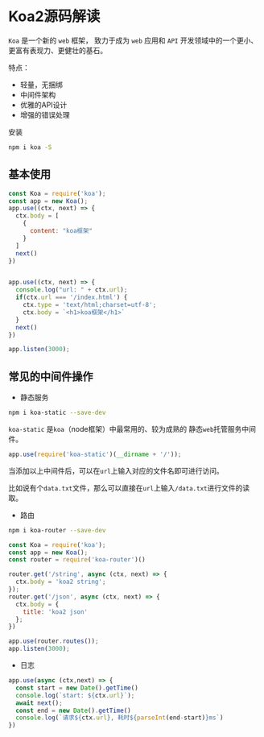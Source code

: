 # Koa2源码解读

`Koa` 是⼀个新的 `web` 框架， 致⼒于成为 `web` 应⽤和 `API` 开发领域中的⼀个更⼩、更富有表现⼒、更健壮的基⽯。

特点：
- 轻量，⽆捆绑
- 中间件架构
- 优雅的API设计
- 增强的错误处理

安装
```bash
npm i koa -S
```

## 基本使用
```js
const Koa = require('koa');
const app = new Koa();
app.use((ctx, next) => {
  ctx.body = [
    {
      content: "koa框架"
    }
  ]
  next()
})


app.use((ctx, next) => {
  console.log("url: " + ctx.url);
  if(ctx.url === '/index.html') {
    ctx.type = 'text/html;charset=utf-8';
    ctx.body = `<h1>koa框架</h1>`
  }
  next()
})

app.listen(3000);
```

## 常见的中间件操作

- 静态服务

```bash
npm i koa-static --save-dev
```

`koa-static` 是`koa`（node框架）中最常用的、较为成熟的 静态`web`托管服务中间件。
```js
app.use(require('koa-static')(__dirname + '/'));
```
当添加以上中间件后，可以在`url`上输入对应的文件名即可进行访问。

比如说有个`data.txt`文件，那么可以直接在`url`上输入`/data.txt`进行文件的读取。

- 路由
```bash
npm i koa-router --save-dev
```

```js
const Koa = require('koa');
const app = new Koa();
const router = require('koa-router')()

router.get('/string', async (ctx, next) => {
  ctx.body = 'koa2 string';
});
router.get('/json', async (ctx, next) => {
  ctx.body = {
    title: 'koa2 json'
  };
})

app.use(router.routes());
app.listen(3000);
```

- 日志
```js
app.use(async (ctx,next) => {
  const start = new Date().getTime()
  console.log(`start: ${ctx.url}`);
  await next();
  const end = new Date().getTime()
  console.log(`请求${ctx.url}, 耗时${parseInt(end-start)}ms`)
})
```
